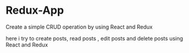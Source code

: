 # Redux-App
Create a simple  CRUD operation by using React and Redux 


here i try to create posts, read posts , edit posts and delete posts using React and Redux 
